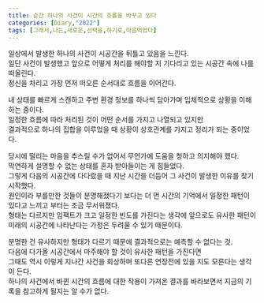 ```yaml
---
title: 순간 하나의 사건이 시간의 흐름을 바꾸고 있다
categories: [Diary,"2022"]
tags: [그래서,나는,새로운,선택을,하기로,마음먹었다]
---
```


일상에서 발생한 하나의 사건이 시공간을 뒤틀고 있음을 느낀다.        
일단 사건이 발생했고 앞으로 어떻게 처리를 해야할 지 기다리고 있는 시공간 속에 나를 떠올린다.        
정신을 차리고 가장 먼저 떠오른 순서대로 흐름을 이어간다.        

내 상태를 빠르게 스캔하고 주변 환경 정보를 하나씩 담아가며 입체적으로 상황을 이해하는 중이다.       
일정한 흐름에 따라 처리된 것이 어떤 순서를 가지고 나열되고 있지만       
결과적으로 하나의 집합을 이루었을 때 상황이 상호관계를 가지고 정리가 되는 중이었다.     

당시에 떨리는 마음을 추스릴 수가 없어서 무언가에 도움을 청하고 의지해야 했다.   
막연하게 설명할 수 없는 상태를 혼자 받아들이는 게 힘들었다.     
그렇게 다음의 시공간에 다다랐을 때 지난 시간을 더듬어 그 사건이 발생한 이유를 찾기 시작했다.    
원인이라 부를만한 것들이 분명해졌다기 보다는 더 먼 시간의 기억에서 일정한 패턴이 있다고 느끼고 부터는 조금 무서워졌다.  
형태는 다르지만 임팩트가 크고 일정한 빈도를 가진다는 생각에 앞으로도 유사한 패턴이 미래의 시공간에 나타난다는 가정은 두려울 수 있기 때문이다.   

분명한 건 유사하지만 형태가 다르기 때문에 결과적으로는 예측할 수 없다는 것.     
다음에 다가올 시공간에서 마주해야 할 것이 유사한 패턴을 가진다면    
그때도 역시 이렇게 지나간 사건을 회상하며 또다른 연장전에 있을 지도 모른다는 생각이 든다.   
하나의 사건에서 바뀐 시간의 흐름에 대한 작용이 가져온 결과를 바라보면서 지금의 기록을 참고하게 될지는 알 수가 없다. 